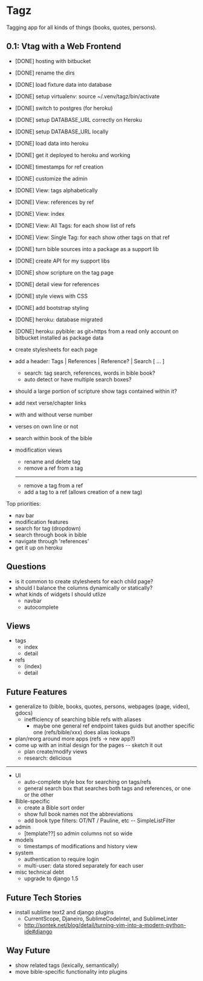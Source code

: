Tagz
====
Tagging app for all kinds of things (books, quotes, persons).

0.1: Vtag with a Web Frontend
-----------------------------
* [DONE] hosting with bitbucket
* [DONE] rename the dirs
* [DONE] load fixture data into database
* [DONE] setup virtualenv: source ~/.venv/tagz/bin/activate
* [DONE] switch to postgres (for heroku)
* [DONE] setup DATABASE_URL correctly on Heroku 
* [DONE] setup DATABASE_URL locally
* [DONE] load data into heroku
* [DONE] get it deployed to heroku and working
* [DONE] timestamps for ref creation
* [DONE] customize the admin
* [DONE] View: tags alphabetically
* [DONE] View: references by ref
* [DONE] View: index 
* [DONE] View: All Tags: for each show list of refs
* [DONE] View: Single Tag: for each show other tags on that ref
* [DONE] turn bible sources into a package as a support lib
* [DONE] create API for my support libs
* [DONE] show scripture on the tag page
* [DONE] detail view for references
* [DONE] style views with CSS
* [DONE] add bootstrap styling
* [DONE] heroku: database migrated
* [DONE] heroku: pybible: as git+https from a read only account on bitbucket installed as package data


* create stylesheets for each page
* add a header: Tags | References | Reference? | Search [ ... ]
  * search: tag search, references, words in bible book?
  * auto detect or have multiple search boxes?
* should a large portion of scripture show tags contained
  within it?
* add next verse/chapter links
* with and without verse number
* verses on own line or not
* search within book of the bible
* modification views
  * rename and delete tag
  * remove a ref from a tag
  ---
  * remove a tag from a ref
  * add a tag to a ref (allows creation of a new tag)

Top priorities:
- nav bar
- modification features
- search for tag (dropdown)
- search through book in bible
- navigate through 'references'
- get it up on heroku

Questions
---------
* is it common to create stylesheets for each child page?
* should I balance the columns dynamically or statically?
* what kinds of widgets I should utlize
  * navbar
  * autocomplete

Views
-----
* tags
  * index
  * detail
* refs
  * (index)
  * detail

Future Features
---------------
* generalize to (bible, books, quotes, persons, webpages (page, video), gdocs)
  * inefficiency of searching bible refs with aliases
    * maybe one general ref endpoint takes guids but another specific one
      (refs/bible/xxx) does alias lookups
* plan/reorg around more apps (refs -> new app?)
* come up with an initial design for the pages -- sketch it out
  * plan create/modify views
  * research: delicious
---
* UI
  * auto-complete style box for searching on tags/refs
  * general search box that searches both tags and references, or one or the other
* Bible-specific
  * create a Bible sort order
  * show full book names not the abbreviations
  * add book type filters: OT/NT / Pauline, etc -- SimpleListFilter
* admin
  * [template??] so admin columns not so wide
* models
  * timestamps of modifications and history view
* system
  * authentication to require login
  * multi-user: data stored separately for each user
* misc technical debt
  * upgrade to django 1.5

Future Tech Stories
-------------------
* install sublime text2 and django plugins
  * CurrentScope, Djaneiro, SublimeCodeIntel, and SublimeLinter 
  * http://sontek.net/blog/detail/turning-vim-into-a-modern-python-ide#django

Way Future
----------
* show related tags (lexically, semantically)
* move bible-specific functionality into plugins



